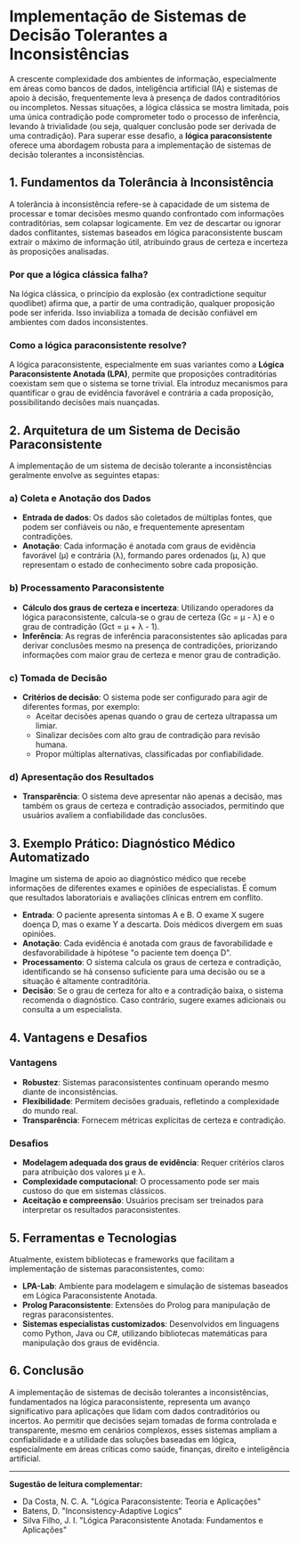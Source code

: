 
# Implementação de Sistemas de Decisão Tolerantes a Inconsistências

A crescente complexidade dos ambientes de informação, especialmente em áreas como bancos de dados, inteligência artificial (IA) e sistemas de apoio à decisão, frequentemente leva à presença de dados contraditórios ou incompletos. Nessas situações, a lógica clássica se mostra limitada, pois uma única contradição pode comprometer todo o processo de inferência, levando à trivialidade (ou seja, qualquer conclusão pode ser derivada de uma contradição). Para superar esse desafio, a **lógica paraconsistente** oferece uma abordagem robusta para a implementação de sistemas de decisão tolerantes a inconsistências.

## 1. Fundamentos da Tolerância à Inconsistência

A tolerância à inconsistência refere-se à capacidade de um sistema de processar e tomar decisões mesmo quando confrontado com informações contraditórias, sem colapsar logicamente. Em vez de descartar ou ignorar dados conflitantes, sistemas baseados em lógica paraconsistente buscam extrair o máximo de informação útil, atribuindo graus de certeza e incerteza às proposições analisadas.

### Por que a lógica clássica falha?

Na lógica clássica, o princípio da explosão (ex contradictione sequitur quodlibet) afirma que, a partir de uma contradição, qualquer proposição pode ser inferida. Isso inviabiliza a tomada de decisão confiável em ambientes com dados inconsistentes.

### Como a lógica paraconsistente resolve?

A lógica paraconsistente, especialmente em suas variantes como a **Lógica Paraconsistente Anotada (LPA)**, permite que proposições contraditórias coexistam sem que o sistema se torne trivial. Ela introduz mecanismos para quantificar o grau de evidência favorável e contrária a cada proposição, possibilitando decisões mais nuançadas.

## 2. Arquitetura de um Sistema de Decisão Paraconsistente

A implementação de um sistema de decisão tolerante a inconsistências geralmente envolve as seguintes etapas:

### a) Coleta e Anotação dos Dados

- **Entrada de dados**: Os dados são coletados de múltiplas fontes, que podem ser confiáveis ou não, e frequentemente apresentam contradições.
- **Anotação**: Cada informação é anotada com graus de evidência favorável (μ) e contrária (λ), formando pares ordenados (μ, λ) que representam o estado de conhecimento sobre cada proposição.

### b) Processamento Paraconsistente

- **Cálculo dos graus de certeza e incerteza**: Utilizando operadores da lógica paraconsistente, calcula-se o grau de certeza (Gc = μ - λ) e o grau de contradição (Gct = μ + λ - 1).
- **Inferência**: As regras de inferência paraconsistentes são aplicadas para derivar conclusões mesmo na presença de contradições, priorizando informações com maior grau de certeza e menor grau de contradição.

### c) Tomada de Decisão

- **Critérios de decisão**: O sistema pode ser configurado para agir de diferentes formas, por exemplo:
  - Aceitar decisões apenas quando o grau de certeza ultrapassa um limiar.
  - Sinalizar decisões com alto grau de contradição para revisão humana.
  - Propor múltiplas alternativas, classificadas por confiabilidade.

### d) Apresentação dos Resultados

- **Transparência**: O sistema deve apresentar não apenas a decisão, mas também os graus de certeza e contradição associados, permitindo que usuários avaliem a confiabilidade das conclusões.

## 3. Exemplo Prático: Diagnóstico Médico Automatizado

Imagine um sistema de apoio ao diagnóstico médico que recebe informações de diferentes exames e opiniões de especialistas. É comum que resultados laboratoriais e avaliações clínicas entrem em conflito.

- **Entrada**: O paciente apresenta sintomas A e B. O exame X sugere doença D, mas o exame Y a descarta. Dois médicos divergem em suas opiniões.
- **Anotação**: Cada evidência é anotada com graus de favorabilidade e desfavorabilidade à hipótese "o paciente tem doença D".
- **Processamento**: O sistema calcula os graus de certeza e contradição, identificando se há consenso suficiente para uma decisão ou se a situação é altamente contraditória.
- **Decisão**: Se o grau de certeza for alto e a contradição baixa, o sistema recomenda o diagnóstico. Caso contrário, sugere exames adicionais ou consulta a um especialista.

## 4. Vantagens e Desafios

### Vantagens

- **Robustez**: Sistemas paraconsistentes continuam operando mesmo diante de inconsistências.
- **Flexibilidade**: Permitem decisões graduais, refletindo a complexidade do mundo real.
- **Transparência**: Fornecem métricas explícitas de certeza e contradição.

### Desafios

- **Modelagem adequada dos graus de evidência**: Requer critérios claros para atribuição dos valores μ e λ.
- **Complexidade computacional**: O processamento pode ser mais custoso do que em sistemas clássicos.
- **Aceitação e compreensão**: Usuários precisam ser treinados para interpretar os resultados paraconsistentes.

## 5. Ferramentas e Tecnologias

Atualmente, existem bibliotecas e frameworks que facilitam a implementação de sistemas paraconsistentes, como:

- **LPA-Lab**: Ambiente para modelagem e simulação de sistemas baseados em Lógica Paraconsistente Anotada.
- **Prolog Paraconsistente**: Extensões do Prolog para manipulação de regras paraconsistentes.
- **Sistemas especialistas customizados**: Desenvolvidos em linguagens como Python, Java ou C#, utilizando bibliotecas matemáticas para manipulação dos graus de evidência.

## 6. Conclusão

A implementação de sistemas de decisão tolerantes a inconsistências, fundamentados na lógica paraconsistente, representa um avanço significativo para aplicações que lidam com dados contraditórios ou incertos. Ao permitir que decisões sejam tomadas de forma controlada e transparente, mesmo em cenários complexos, esses sistemas ampliam a confiabilidade e a utilidade das soluções baseadas em lógica, especialmente em áreas críticas como saúde, finanças, direito e inteligência artificial.

---

**Sugestão de leitura complementar:**  
- Da Costa, N. C. A. "Lógica Paraconsistente: Teoria e Aplicações"  
- Batens, D. "Inconsistency-Adaptive Logics"  
- Silva Filho, J. I. "Lógica Paraconsistente Anotada: Fundamentos e Aplicações"
```

